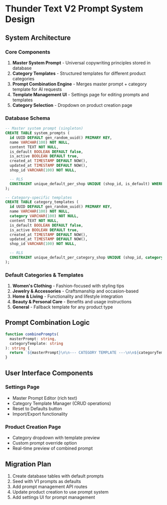 # Thunder Text V2 Prompt System Design

## System Architecture

### Core Components

1. **Master System Prompt** - Universal copywriting principles stored in database
2. **Category Templates** - Structured templates for different product categories
3. **Prompt Combination Engine** - Merges master prompt + category template for AI requests
4. **Template Management UI** - Settings page for editing prompts and templates
5. **Category Selection** - Dropdown on product creation page

### Database Schema

```sql
-- Master system prompt (singleton)
CREATE TABLE system_prompts (
  id UUID DEFAULT gen_random_uuid() PRIMARY KEY,
  name VARCHAR(100) NOT NULL,
  content TEXT NOT NULL,
  is_default BOOLEAN DEFAULT false,
  is_active BOOLEAN DEFAULT true,
  created_at TIMESTAMP DEFAULT NOW(),
  updated_at TIMESTAMP DEFAULT NOW(),
  shop_id VARCHAR(100) NOT NULL,

  -- RLS
  CONSTRAINT unique_default_per_shop UNIQUE (shop_id, is_default) WHERE is_default = true
);

-- Category-specific templates
CREATE TABLE category_templates (
  id UUID DEFAULT gen_random_uuid() PRIMARY KEY,
  name VARCHAR(100) NOT NULL,
  category VARCHAR(100) NOT NULL,
  content TEXT NOT NULL,
  is_default BOOLEAN DEFAULT false,
  is_active BOOLEAN DEFAULT true,
  created_at TIMESTAMP DEFAULT NOW(),
  updated_at TIMESTAMP DEFAULT NOW(),
  shop_id VARCHAR(100) NOT NULL,

  -- RLS
  CONSTRAINT unique_default_per_category_shop UNIQUE (shop_id, category, is_default) WHERE is_default = true
);
```

### Default Categories & Templates

1. **Women's Clothing** - Fashion-focused with styling tips
2. **Jewelry & Accessories** - Craftsmanship and occasion-based
3. **Home & Living** - Functionality and lifestyle integration
4. **Beauty & Personal Care** - Benefits and usage instructions
5. **General** - Fallback template for any product type

## Prompt Combination Logic

```typescript
function combinePrompts(
  masterPrompt: string,
  categoryTemplate: string
): string {
  return `${masterPrompt}\n\n--- CATEGORY TEMPLATE ---\n\n${categoryTemplate}`;
}
```

## User Interface Components

### Settings Page

- Master Prompt Editor (rich text)
- Category Template Manager (CRUD operations)
- Reset to Defaults button
- Import/Export functionality

### Product Creation Page

- Category dropdown with template preview
- Custom prompt override option
- Real-time preview of combined prompt

## Migration Plan

1. Create database tables with default prompts
2. Seed with V1 prompts as defaults
3. Add prompt management API routes
4. Update product creation to use prompt system
5. Add settings UI for prompt management
